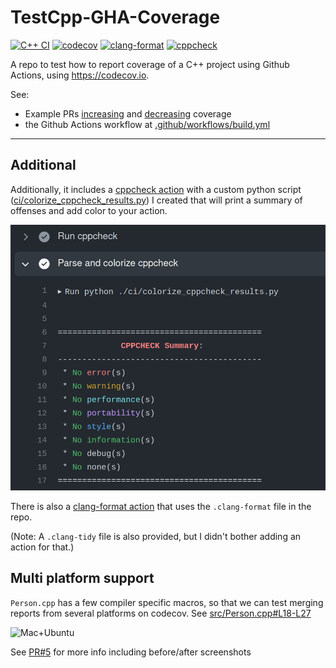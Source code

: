 # TestCpp-GHA-Coverage

[![C++ CI](https://github.com/jmarrec/TestCpp-GHA-Coverage/actions/workflows/build.yml/badge.svg)](https://github.com/jmarrec/TestCpp-GHA-Coverage/actions/workflows/build.yml)
[![codecov](https://codecov.io/gh/jmarrec/TestCpp-GHA-Coverage/branch/main/graph/badge.svg?token=CZCY313ERT)](https://codecov.io/gh/jmarrec/TestCpp-GHA-Coverage)
[![clang-format](https://github.com/jmarrec/TestCpp-GHA-Coverage/actions/workflows/clang-format-check.yml/badge.svg)](https://github.com/jmarrec/TestCpp-GHA-Coverage/actions/workflows/clang-format-check.yml)
[![cppcheck](https://github.com/jmarrec/TestCpp-GHA-Coverage/actions/workflows/cppcheck.yml/badge.svg)](https://github.com/jmarrec/TestCpp-GHA-Coverage/actions/workflows/cppcheck.yml)

A repo to test how to report coverage of a C++ project using Github Actions, using https://codecov.io.

See:
* Example PRs [increasing](https://github.com/jmarrec/TestCpp-GHA-Coverage/pull/1) and [decreasing](https://github.com/jmarrec/TestCpp-GHA-Coverage/pull/2) coverage
* the Github Actions workflow at [.github/workflows/build.yml](.github/workflows/build.yml)

----

## Additional

Additionally, it includes a [cppcheck action](.github/workflows/cppcheck.yml) with a custom python script ([ci/colorize_cppcheck_results.py](./ci/colorize_cppcheck_results.py)) I created that will print a summary of offenses and add color to your action.

![cppcheck](./docs/cppcheck.png)

There is also a [clang-format action](.github/workflows/clang-format-check.yml) that uses the `.clang-format` file in the repo.

(Note: A `.clang-tidy` file is also provided, but I didn't bother adding an action for that.)

## Multi platform support

`Person.cpp` has a few compiler specific macros, so that we can test merging reports from several platforms on codecov. See [src/Person.cpp#L18-L27](https://github.com/jmarrec/TestCpp-GHA-Coverage/blob/408d98bb68b05222006d052dd6367090827ed8fc/src/Person.cpp#L18-L27)

![Mac+Ubuntu](https://user-images.githubusercontent.com/5479063/131817697-44e8ac87-577e-4531-9bf5-fd05a07bba28.png)

See [PR#5](https://github.com/jmarrec/TestCpp-GHA-Coverage/pull/5) for more info including before/after screenshots
